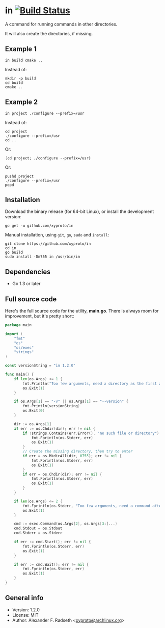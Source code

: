 # in [![Build Status](https://travis-ci.com/xyproto/in.svg?branch=master)](https://travis-ci.com/xyproto/in)

A command for running commands in other directories.

It will also create the directories, if missing.

## Example 1

    in build cmake ..

Instead of:

    mkdir -p build
    cd build
    cmake ..

## Example 2

    in project ./configure --prefix=/usr

Instead of:

    cd project
    ./configure --prefix=/usr
    cd ..

Or:

    (cd project; ./configure --prefix=/usr)

Or:

    pushd project
    ./configure --prefix=/usr
    popd

## Installation

Download the binary release (for 64-bit Linux), or install the development version:

    go get -u github.com/xyproto/in

Manual installation, using `git`, `go`, `sudo` and `install`:

    git clone https://github.com/xyproto/in
    cd in
    go build
    sudo install -Dm755 in /usr/bin/in

## Dependencies

* Go 1.3 or later

## Full source code

Here's the full source code for the utility, **main.go**. There is always room for improvement, but it's pretty short:

```go
package main

import (
	"fmt"
	"os"
	"os/exec"
	"strings"
)

const versionString = "in 1.2.0"

func main() {
	if len(os.Args) <= 1 {
		fmt.Println("Too few arguments, need a directory as the first argument")
		os.Exit(1)
	}

	if os.Args[1] == "-v" || os.Args[1] == "--version" {
		fmt.Println(versionString)
		os.Exit(0)
	}

	dir := os.Args[1]
	if err := os.Chdir(dir); err != nil {
		if !strings.Contains(err.Error(), "no such file or directory") {
			fmt.Fprintln(os.Stderr, err)
			os.Exit(1)
		}
		// Create the missing directory, then try to enter
		if err = os.MkdirAll(dir, 0755); err != nil {
			fmt.Fprintln(os.Stderr, err)
			os.Exit(1)
		}
		if err = os.Chdir(dir); err != nil {
			fmt.Fprintln(os.Stderr, err)
			os.Exit(1)
		}
	}

	if len(os.Args) <= 2 {
		fmt.Fprintln(os.Stderr, "Too few arguments, need a command after the first argument")
		os.Exit(1)
	}

	cmd := exec.Command(os.Args[2], os.Args[3:]...)
	cmd.Stdout = os.Stdout
	cmd.Stderr = os.Stderr

	if err := cmd.Start(); err != nil {
		fmt.Fprintln(os.Stderr, err)
		os.Exit(1)
	}

	if err := cmd.Wait(); err != nil {
		fmt.Fprintln(os.Stderr, err)
		os.Exit(1)
	}
}
```

## General info

* Version: 1.2.0
* License: MIT
* Author: Alexander F. Rødseth &lt;xyproto@archlinux.org&gt;

